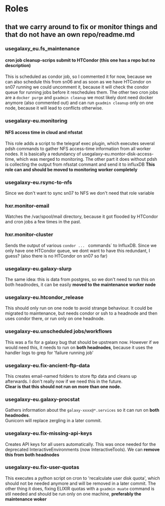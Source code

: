# Roles
## that we carry around to fix or monitor things and that do not have an own repo/readme.md
### usegalaxy_eu.fs_maintenance
#### cron job cleanup-scrips submit to HTCondor (this one has a repo but no description)
This is scheduled as condor job, so I commented it for now, because we can also schedule this from sn06
and as soon as we have HTCondor on sn07 running we could uncomment it, because it will check the condor queue for running jobs before it reschedules them.
The other two cron jobs are a `docker purge` and `gxadmin cleanup` we most likely dont need docker anymore (also commented out) and can run `gxadmin cleanup` only on one node, because it will lead to conflicts otherwise.
### usegalaxy-eu.monitoring
#### NFS access time in cloud and nfsstat
This role adds a script to the telegraf exec plugin, which executes several pdsh commands to gather NFS access-time information from all worker nodes. It is basically a redundancy of usegalaxy-eu.montor-disk-access-time, which was merged to monitoring. The other part it does without pdsh is collecting the output from nfsstat commant and send it to influxDB
**This role can and should be moved to monitoring worker completely**

### usegalaxy-eu.rsync-to-nfs
Since we don't want to sync sn07 to NFS we don't need that role variable
### hxr.monitor-email
Watches the /var/spool/mail directory, because it got flooded by HTCondor and cron jobs a few times in the past.
### hxr.monitor-cluster
Sends the output of various `condor ... ` commands` to InfluxDB. Since we only have one HTCondor queue, we dont want to have this redundant, I guess? (also there is no HTCondor on sn07 so far)
### usegalaxy-eu.galaxy-slurp
The same idea: this is data from postgres, so we don't need to run this on both headnodes, it can be easily **moved to the maintenance worker node**
### usegalaxy-eu.htcondor_release
This should only run on one node to avoid strange behaviour. It could be migrated to maintenance, but needs condor or ssh to a headnode and then uses condor there, or run only on one headnode.
### usegalaxy-eu.unscheduled jobs/workflows
This was a fix for a galaxy bug that should be upstream now. However if we would need this, it needs to run on **both headnodes**, because it uses the handler logs to grep for 'failure running job'
### usegalaxy-eu.fix-ancient-ftp-data
This creates email-named folders to store ftp data and cleans up afterwards. I don't really now if we need this in the future.  
**Clear is that this should not run on more than one node.**
### usegalaxy-eu.galaxy-procstat
Gathers information about the `galaxy-xxxx@*.services` so it can run on **both headnodes**.  
Gunicorn will replace zergling in a later commit.
### usegalaxy-eu.fix-missing-api-keys
Creates API keys for all users automatically. This was once needed for the deprecated InteractiveEnvironments (now InteractiveTools). We can **remove this from both headnodes**
### usegalaxy-eu.fix-user-quotas
This executes a python script on cron to 'recalculate user disk quota', which should not be needed anymore and will be removed in a later commit.
The other thing it does, fixing ELIXIR quotas with a `gxadmin muate` command is stil needed and should be run only on one machine, **preferably the maintenance woker**

